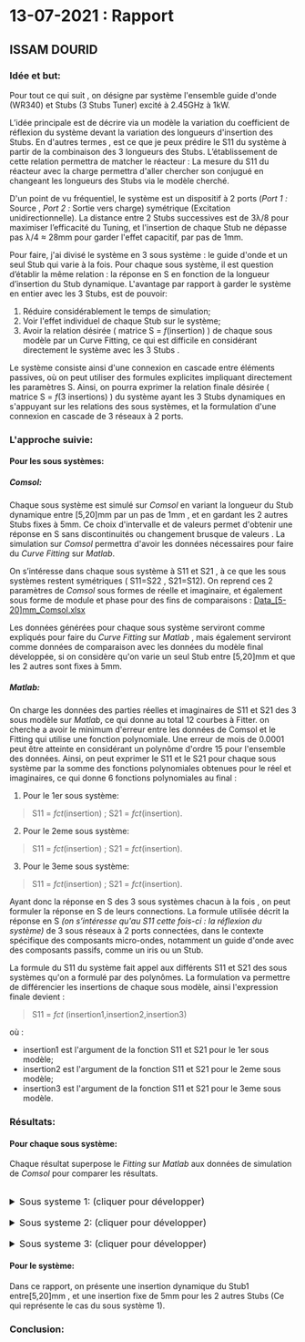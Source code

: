 # 13-07-2021 : Rapport
## ISSAM DOURID


### Idée et but:
Pour tout ce qui suit , on désigne par système l'ensemble guide d'onde (WR340) et Stubs (3 Stubs Tuner) excité à 2.45GHz à 1kW.

L’idée principale est de décrire via un modèle la variation du coefficient de réflexion du système devant la variation des longueurs d'insertion des Stubs. En d'autres termes , est ce que je peux prédire le S11 du système à partir de la combinaison des 3 longueurs des Stubs. L’établissement de cette relation permettra de matcher le réacteur : La mesure du S11 du réacteur avec la charge permettra d'aller chercher son conjugué en changeant les longueurs des Stubs via le modèle cherché.

D'un point de vu fréquentiel, le système est un dispositif à 2 ports (*Port 1 :* Source , *Port 2 :* Sortie vers charge) symétrique (Excitation unidirectionnelle). La distance entre 2 Stubs successives est de 3λ/8 pour maximiser l’efficacité du Tuning, et l'insertion de chaque Stub ne dépasse pas λ/4 ≈ 28mm pour garder l'effet capacitif, par pas de 1mm.

Pour faire, j'ai divisé le système en 3 sous système : le guide d'onde et un seul Stub qui varie à la fois. Pour chaque sous système, il est question d’établir la même relation : la réponse en S en fonction de la longueur d’insertion du Stub dynamique. L'avantage par rapport à garder le système en entier avec les 3 Stubs, est de pouvoir:

 1. Réduire considérablement le temps de simulation;
 2. Voir l'effet individuel de chaque Stub sur le système;
 3. Avoir la relation désirée ( matrice S = *f*(insertion) ) de chaque sous modèle par un Curve Fitting, ce qui est difficile en considérant directement le système avec les 3 Stubs .

Le système consiste ainsi d'une connexion en cascade entre éléments passives, où on peut utiliser des formules explicites impliquant directement les paramètres S. Ainsi, on pourra exprimer la relation finale désirée ( matrice S = *f*(3 insertions) ) du système ayant les 3 Stubs dynamiques en s'appuyant sur les relations des sous systèmes, et la formulation d'une connexion en cascade de 3 réseaux à  2 ports.

### L'approche suivie:
####  Pour les sous systèmes: 
##### Comsol:
Chaque sous système est simulé sur *Comsol* en variant la longueur du Stub dynamique entre [5,20]mm par un pas de 1mm , et en gardant les 2 autres Stubs fixes à 5mm. Ce choix d'intervalle et de valeurs permet d'obtenir une réponse en S sans discontinuités ou changement brusque de valeurs . La simulation sur *Comsol* permettra d'avoir les données nécessaires pour faire du *Curve Fitting* sur *Matlab*. 

On s’intéresse dans chaque sous système à S11 et S21 , à ce que les sous systèmes restent symétriques ( S11=S22 , S21=S12). On reprend ces 2 paramètres de *Comsol* sous formes de réelle et imaginaire, et également sous forme de module et phase pour des fins de comparaisons : [Data_[5-20]mm_Comsol.xlsx](src/Data_[5-20]mm_Comsol.xlsx)

Les données générées pour chaque sous système serviront comme expliqués pour faire du *Curve Fitting* sur *Matlab* , mais également serviront comme données de comparaison avec les données du modèle final développée, si on considère qu'on varie un seul Stub entre [5,20]mm et que les 2 autres sont fixes à 5mm.

##### Matlab:
On charge les données des parties réelles et imaginaires de S11 et S21 des 3 sous modèle sur *Matlab*, ce qui donne au total 12 courbes à Fitter. on cherche a avoir le minimum d'erreur entre les données de Comsol et le Fitting qui utilise une fonction polynomiale. Une erreur de mois de 0.0001 peut être atteinte en considérant un polynôme d'ordre 15 pour l'ensemble des données. Ainsi, on peut exprimer le S11 et le S21 pour chaque sous système par la somme des fonctions polynomiales obtenues pour le réel et imaginaires, ce qui donne 6 fonctions polynomiales au final :

 1. Pour le 1er sous système: 

> S11 = *fct*(insertion) ;
>  S21 = *fct*(insertion).

 2. Pour le 2eme sous système: 

> S11 = *fct*(insertion) ;
>  S21 = *fct*(insertion).

 3. Pour le 3eme sous système: 

> S11 = *fct*(insertion) ;
>  S21 = *fct*(insertion).

Ayant donc la réponse en S des 3 sous systèmes chacun à la fois , on peut formuler la réponse en S de leurs connections. La formule utilisée décrit la réponse en S *(on s’intéresse qu'au S11 cette fois-ci : la réflexion du système)* de 3 sous réseaux à 2 ports connectées, dans le contexte spécifique des composants micro-ondes, notamment un guide d'onde avec des composants passifs, comme un iris ou un Stub.

La formule du S11 du système fait appel aux différents S11 et  S21 des sous systèmes qu'on a formulé par des polynômes. La formulation va permettre de différencier les insertions de chaque sous modèle, ainsi l'expression finale devient : 

> S11 = *fct* (insertion1,insertion2,insertion3)

où :

 -  insertion1 est l'argument de la fonction S11 et S21 pour le 1er sous modèle;
 -  insertion2 est l'argument de la fonction S11 et S21 pour le 2eme sous modèle;
 -  insertion3 est l'argument de la fonction S11 et S21 pour le 3eme sous modèle.

### Résultats:
#### Pour chaque sous système:
Chaque résultat superpose le *Fitting* sur *Matlab* aux données de simulation de *Comsol* pour comparer les résultats.

<br>
<details>
<summary style="font-size: 1.17em"> <!-- Header 3 size -->
Sous systeme 1: (cliquer pour développer)
</summary>

#### réel(S11):
<p align="center">
	<img src="../synthese_implementation/AnalyseMatlab/FP_SAF_HRCS_TREE-2021-07-08/DP/Artix-7FpSafHrcsTreeRapportSyntheseLUT.jpg" alt="Figure 11: Arbre d'additions HRCS en virgule flottante - nombre de LUT en fonction de L et de K">
	<br>Figure 11: Arbre d'additions HRCS en virgule flottante - nombre de LUT en fonction de L et de K
</p>
	
#### Imag(S11):
<p align="center">
	<img src="../synthese_implementation/AnalyseMatlab/FP_SAF_HRCS_TREE-2021-07-08/DP/Artix-7FpSafHrcsTreeRapportSyntheseLUT.jpg" alt="Figure 11: Arbre d'additions HRCS en virgule flottante - nombre de LUT en fonction de L et de K">
	<br>Figure 11: Arbre d'additions HRCS en virgule flottante - nombre de LUT en fonction de L et de K
</p>

#### réel(S21):
<p align="center">
	<img src="../synthese_implementation/AnalyseMatlab/FP_SAF_HRCS_TREE-2021-07-08/DP/Artix-7FpSafHrcsTreeRapportSyntheseLUT.jpg" alt="Figure 11: Arbre d'additions HRCS en virgule flottante - nombre de LUT en fonction de L et de K">
	<br>Figure 11: Arbre d'additions HRCS en virgule flottante - nombre de LUT en fonction de L et de K
</p>
	
#### Imag(S21):
<p align="center">
	<img src="../synthese_implementation/AnalyseMatlab/FP_SAF_HRCS_TREE-2021-07-08/DP/Artix-7FpSafHrcsTreeRapportSyntheseLUT.jpg" alt="Figure 11: Arbre d'additions HRCS en virgule flottante - nombre de LUT en fonction de L et de K">
	<br>Figure 11: Arbre d'additions HRCS en virgule flottante - nombre de LUT en fonction de L et de K
</p>
</details>

<br>
<details>
<summary style="font-size: 1.17em"> <!-- Header 3 size -->
Sous systeme 2: (cliquer pour développer)
</summary>

#### réel(S11):
<p align="center">
	<img src="../synthese_implementation/AnalyseMatlab/FP_SAF_HRCS_TREE-2021-07-08/DP/Artix-7FpSafHrcsTreeRapportSyntheseLUT.jpg" alt="Figure 1: Real(S11) : Fitting vs Comsol">
</p>
	
#### Imag(S11):
<p align="center">
	<img src="../synthese_implementation/AnalyseMatlab/FP_SAF_HRCS_TREE-2021-07-08/DP/Artix-7FpSafHrcsTreeRapportSyntheseLUT.jpg" alt="Figure 2: Imag(S11) : Fitting vs Comsol">
</p>

#### réel(S21):
<p align="center">
	<img src="../synthese_implementation/AnalyseMatlab/FP_SAF_HRCS_TREE-2021-07-08/DP/Artix-7FpSafHrcsTreeRapportSyntheseLUT.jpg" alt="Figure 11: Arbre d'additions HRCS en virgule flottante - nombre de LUT en fonction de L et de K">
	<br>Figure 11: Arbre d'additions HRCS en virgule flottante - nombre de LUT en fonction de L et de K
</p>
	
#### Imag(S21):
<p align="center">
	<img src="../synthese_implementation/AnalyseMatlab/FP_SAF_HRCS_TREE-2021-07-08/DP/Artix-7FpSafHrcsTreeRapportSyntheseLUT.jpg" alt="Figure 11: Arbre d'additions HRCS en virgule flottante - nombre de LUT en fonction de L et de K">
	<br>Figure 11: Arbre d'additions HRCS en virgule flottante - nombre de LUT en fonction de L et de K
</p>
</details>

<br>
<details>
<summary style="font-size: 1.17em"> <!-- Header 3 size -->
Sous systeme 3: (cliquer pour développer)
</summary>

#### réel(S11):
<p align="center">
	<img src="../synthese_implementation/AnalyseMatlab/FP_SAF_HRCS_TREE-2021-07-08/DP/Artix-7FpSafHrcsTreeRapportSyntheseLUT.jpg" alt="Figure 11: Arbre d'additions HRCS en virgule flottante - nombre de LUT en fonction de L et de K">
	<br>Figure 11: Arbre d'additions HRCS en virgule flottante - nombre de LUT en fonction de L et de K
</p>
	
#### Imag(S11):
<p align="center">
	<img src="../synthese_implementation/AnalyseMatlab/FP_SAF_HRCS_TREE-2021-07-08/DP/Artix-7FpSafHrcsTreeRapportSyntheseLUT.jpg" alt="Figure 11: Arbre d'additions HRCS en virgule flottante - nombre de LUT en fonction de L et de K">
	<br>Figure 11: Arbre d'additions HRCS en virgule flottante - nombre de LUT en fonction de L et de K
</p>

#### réel(S21):
<p align="center">
	<img src="../synthese_implementation/AnalyseMatlab/FP_SAF_HRCS_TREE-2021-07-08/DP/Artix-7FpSafHrcsTreeRapportSyntheseLUT.jpg" alt="Figure 11: Arbre d'additions HRCS en virgule flottante - nombre de LUT en fonction de L et de K">
	<br>Figure 11: Arbre d'additions HRCS en virgule flottante - nombre de LUT en fonction de L et de K
</p>
	
#### Imag(S21):
<p align="center">
	<img src="../synthese_implementation/AnalyseMatlab/FP_SAF_HRCS_TREE-2021-07-08/DP/Artix-7FpSafHrcsTreeRapportSyntheseLUT.jpg" alt="Figure 11: Arbre d'additions HRCS en virgule flottante - nombre de LUT en fonction de L et de K">
	<br>Figure 11: Arbre d'additions HRCS en virgule flottante - nombre de LUT en fonction de L et de K
</p>
</details>

#### Pour le système:
Dans ce rapport, on présente une insertion dynamique du Stub1 entre[5,20]mm , et une insertion fixe de 5mm pour les 2 autres Stubs (Ce qui représente le cas du sous système 1).

### Conclusion:

